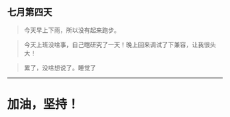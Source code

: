 ## 七月第四天

> 今天早上下雨，所以没有起来跑步。


> 今天上班没啥事，自己瞎研究了一天！晚上回来调试了下兼容，让我很头大！


> 累了，没啥想说了。睡觉了



****

# 加油，坚持！ 